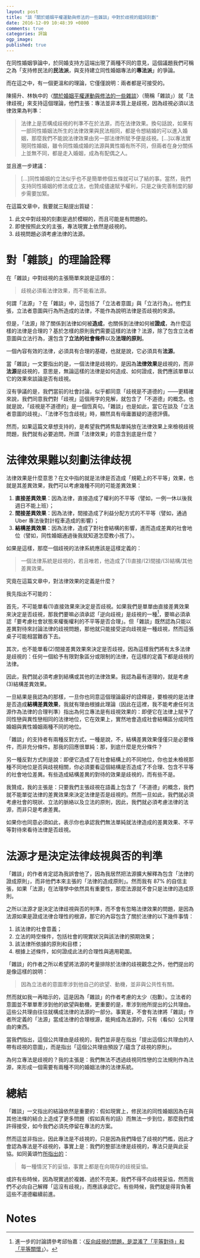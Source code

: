 ```yaml
---
layout: post
title: "談「關於婚姻平權運動與修法的一些雜談」中對於歧視的錯誤刻劃"
date: 2016-12-09 10:48:39 +0800
comments: true
categories: 評論
ogp_image: 
published: true
---
```


在同性婚姻爭論中，於同婚支持方這端出現了兩種不同的意見，這個議題我們可稱之為「支持修民法的**民法派**，與支持建立同性婚姻專法的**專法派**」的爭論。

而在這之中，有一個更溫和的理論，它僅僅說明：兩者都是可接受的。

陳揚升、林執中的〈[關於婚姻平權運動與修法的一些雜談](https://www.facebook.com/notes/yang-sheng-chen/%E9%97%9C%E6%96%BC%E5%A9%9A%E5%A7%BB%E5%B9%B3%E6%AC%8A%E9%81%8B%E5%8B%95%E8%88%87%E4%BF%AE%E6%B3%95%E7%9A%84%E4%B8%80%E4%BA%9B%E9%9B%9C%E8%AB%87/10154735271541704)〉（簡稱「雜談」）就「法律歧視」來支持這個理論，他們主張：專法並非本質上是歧視，因為歧視必須以法律效果為判準：

> 法律上是否構成歧視的判準不在於法源，而在法律效果。換句話說，如果有一部同性婚姻法所生的法律效果與民法相同，都是令想結婚的可以進入婚姻，那麼我們不能說法律效果由另一部法律所賦予便是歧視。[...]以專法實現同性婚姻，雖令同性婚成婚的法源與異性婚有所不同，但兩者在身分關係上並無不同，都是走入婚姻，成為有配偶之人。

並且進一步建議：

> [...]同性婚姻的立法似乎也不是簡單修個五條就可以了結的事。當然，我們支持同性婚姻的修法或立法，也贊成儘速賦予權利，只是之後完善制度的腳步需要加緊。

在這篇文章中，我要就三點提出質疑：

1. 此文中對歧視的刻劃是過於模糊的，而且可能是有問題的。
3. 即使按照此文的主張，專法現實上依然是歧視的。
3. 歧視問題必須考慮法律的法源。

<!--more-->

# 對「雜談」的理論詮釋

在「雜談」中對歧視的主張簡單來說是這樣的：

> 歧視必須看法律效果，而不能看法源。

何謂「法源」？在「雜談」中，這包括了「立法者意圖」與「立法行為」。他們主張，立法者意圖與行為所造成的法律，不能作為說明法律是否歧視的來源。

但是，「法源」除了關係到法律如何被**造成**，也關係到法律如何被**證成**，為什麼這樣的法律是合理的？基於怎樣的原則我們需要這樣的法律？法源，除了包含立法者意圖與立法行為，還包含了**立法的社會條件**以及**法理的原則**。

一個內容有效的法律，必須具有合理的基礎，也就是說，它必須具有**法源**。

當「雜談」一文要指出的是，一個法律是歧視的，是因為**法律效果**是歧視的，而非**法源**是歧視的，意思是，無論這樣的法律是如何造成、如何證成，我們應該單單以它的效果來談論是否有歧視。

沒有爭議的是，我們當前的社會討論，似乎都同意「歧視是不道德的」——更精確來說，我們同意我們對「歧視」這個用字的見解，就包含了「不道德」的概念。也就是說，「歧視是不道德的」是一個恆真句。「雜談」也是如此，當它在談及「立法者意圖的歧視」、「法律不包含歧視」時，顯然具有毋庸置疑的道德評價。

然而，如果這篇文章想支持的，是希望我們將焦點單純放在法律效果上來檢視歧視問題，我們就有必要追問，所謂「法律效果」的意含到底是什麼？

# 法律效果難以刻劃法律歧視

法律效果是什麼意思？在文中指的就是法律是否造成「規範上的不平等」效果，也就是其差異效果，我們可以考慮幾種不同的可能差異效果：

1. **直接差異效果**：因為法律，直接造成了權利的不平等（譬如，一例一休以後我週日不能上班）；
2. **間接差異效果**：因為法律，間接造成了利益分配方式的不平等（譬如，通過 Uber 專法後對計程車造成的影響）；
3. **結構差異效果**：因為法律，造成了對社會結構的影響，進而造成差異的社會地位（譬如，同性婚姻通過後我就知道怎麼教小孩了）。

如果是這樣，那麼一個歧視的法律系統應該是這樣定義的：

> 一個法律系統是歧視的，若且唯若，他造成了(1)直接/(2)間接/(3)結構/其他差異效果。

究竟在這篇文章中，對法律效果的定義是什麼？

我先指出不可能的：

首先，不可能單看(1)直接效果來決定是否歧視。如果我們是單單由直接差異效果來決定是否歧視，那我們要嘛必須承認「逆向歧視」是歧視的一種[^1]，要嘛必須承認「要考慮社會狀態來權衡權利的不平等是否合理」。但「雜談」既然認為只能以差異對待來討論法律的歧視問題，那他就只能接受逆向歧視是一種歧視，然而這張桌子可能相當難吞下去。

其次，也不能單看(2)間接差異效果來決定是否歧視，因為這樣我們將有太多法律是歧視的：任何一個給予有限對象區分或限制的法律，在這樣的定義下都是歧視的法律。

因此，我們就必須考慮到結構或其他的法律效果。我認為最有道理的，就是考慮(3)結構差異效果。

一旦結果是我認為的那樣，一旦你也同意這個理論最好的詮釋是，要檢視的是法律是否造成**結構差異效果**，我就有理由根據此理論（因此在這裡，我不能考慮任何法源作為法律的合理判準）指出為何立專法是有歧視效果的：即便它在法律上賦予了同性戀與異性戀相同的法律地位，它在效果上，實然地會造成社會結構區分成同性婚姻與異性婚姻兩種不同的地位。

「雜談」的支持者有兩種反對方式，一種是說，不，結構差異效果僅僅只是必要條件，而非充分條件。那我的回應很單純：那，到底什麼是充分條件？

另一種反對方式則是說：即便它造成了在社會結構上的不同地位，你也並未檢視那種不同地位是否與歧視相關，你必須要看這個結構是否造成了不合理、包含不平等的社會地位差異。有些造成結構差異的對待的效果是歧視的，而有些不是。

我贊成，我的主張是：只要我們主張歧視在語義上包含了「不道德」的概念，我們就不能單從法律的差異效果來決定法律是否是歧視的。然而一旦如此，我們就必須考慮社會的現狀、立法的脈絡以及立法的原則，因此，我們就必須考慮法律的法源，而非只是考慮差異。

如果你也同意必須如此，表示你也承認我們無法單純就法律造成的差異效果、不平等對待來看待法律是否歧視。

# 法源才是決定法律歧視與否的判準

「雜談」的作者肯定認為我誤會他了，因為我居然把法源擴大解釋為包含「法律的證成原則」，而非他們本來主張的「法律的造成原則」。然而我有 87% 的自信主張，如果「法源」在法理學中依然具有重要性，那麼法源就不會只是法律的造成原則。

之所以法源才是決定法律歧視與否的判準，而不會有忽略法律效果的問題，是因為法源如果是證成法律合理性的根源，那它的內容包含了關於法律的以下幾件事情：

1. 該法律的社會意義；
2. 立法的時空條件，包括社會的現實狀況與該法律的預期效果；
3. 該法律所依據的原則和目標；
4. 根據上述條件，如何證成此法的合理性與適用範圍。

「雜談」的作者之所以希望將法源的考量排除於法律的歧視觀念之外，他們提出的是像這樣的說明：

> 因為立法者的意圖牽涉到他自己的欲望、動機，並非與公共性有關。

然而就如我一再暗示的，這是因為「雜談」的作者考慮的太少（抱歉）。立法者的意圖並不單單牽涉到他的欲望與動機，更重要的是，牽涉到他所提出的公共理由。這些公共理由往往就構成法律的法源的一部分。事實是，不會有法律將「雜談」作者所定義的「法源」當成法律的合理根源，能夠成為法源的，只有（看似）公共理由的東西。

當我們指出，這個公共理由是歧視的，我們並非是在指出「提出這個公共理由的人帶有歧視的意圖」，而是指出「這個公共理由預設了/蘊含了歧視的原則」。

為何立專法是歧視的？我的主張是：我們無法不透過歧視同性戀的立法規則作為法源，來形成一個需要有兩種不同的婚姻法律的法律系統。

# 總結

「雜談」一文指出的結論依然是重要的：假如現實上，修民法的同性婚姻因為在與其他法條的結合上造成了更多問題（假如真有的話）而無法一步到位，那麼我們或許得接受，如今我們必須先停留在專法的方案。

然而這並非指出，因此專法是不歧視的，只是因為我們降低了歧視的門檻，因此才會認為專法是不歧視的，事實上是：我們的整部法律是歧視的，專法只是與此妥協。如同黃頌竹[所指出的](http://isaacstn.blogspot.tw/2016/12/special-law-and-discrimination.html)：

> 每一種情況下的妥協，事實上都是在向現存的歧視妥協。 

或許有些時候，因為現實過於複雜、過於不完美，我們不得不向歧視妥協，然而我們不必向自己解釋「這沒有歧視」，而應該承認它。有些時候，我們就是得背負著這些不道德繼續前進。

# Notes

[^1]: 進一步的討論請參考邱怡嘉：〈[反向歧視的問題，是混淆了「平等對待」和「平等關懷」](http://citizenedu.tw/t/topic/1662)〉。
